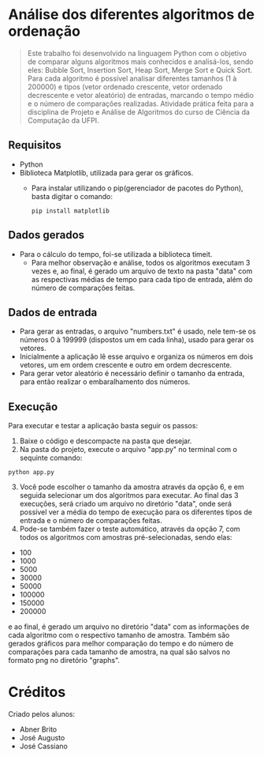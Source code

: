 # Análise dos diferentes algoritmos de ordenação

> Este trabalho foi desenvolvido na linguagem Python com o objetivo de comparar alguns algoritmos mais conhecidos e analisá-los,
> sendo eles: Bubble Sort, Insertion Sort, Heap Sort, Merge Sort e Quick Sort. 
> Para cada algoritmo é possível analisar diferentes tamanhos (1 à 200000) e tipos (vetor ordenado crescente, vetor ordenado decrescente e vetor aleatório) de entradas, marcando o tempo médio e o número de comparações realizadas.
> Atividade prática feita para a disciplina de Projeto e Análise de Algoritmos do curso de Ciência da Computação da UFPI.

## Requisitos

- Python
- Biblioteca Matplotlib, utilizada para gerar os gráficos. 
  - Para instalar utilizando o pip(gerenciador de pacotes do Python), basta digitar o comando:
 
    ```
    pip install matplotlib
    ```
## Dados gerados
- Para o cálculo do tempo, foi-se utilizada a biblioteca timeit.
  - Para melhor observação e análise, todos os algoritmos executam 3 vezes e, ao final, é gerado um arquivo de texto na pasta "data" com as respectivas médias de tempo
    para cada tipo de entrada, além do número de comparações feitas.

## Dados de entrada
- Para gerar as entradas, o arquivo "numbers.txt" é usado, nele tem-se os números 0 à 199999 (dispostos um em cada linha), usado para gerar os vetores.
- Inicialmente a aplicação lê esse arquivo e organiza os números em dois vetores, um em ordem crescente e outro em ordem decrescente.
- Para gerar vetor aleatório é necessário definir o tamanho da entrada, para então realizar o embaralhamento dos números.

## Execução
Para executar e testar a aplicação basta seguir os passos:
1. Baixe o código e descompacte na pasta que desejar.
2. Na pasta do projeto, execute o arquivo "app.py" no terminal com o sequinte comando:

  ```
  python app.py
  ```
3. Você pode escolher o tamanho da amostra através da opção 6, e em seguida selecionar um dos algoritmos para executar. Ao final das 3 execuções, será criado
   um arquivo no diretório "data", onde será possível ver a média do tempo de execução para os diferentes tipos de entrada e o número de comparações feitas.
4. Pode-se também fazer o teste automático, através da opção 7, com todos os algoritmos com amostras pré-selecionadas, sendo elas:
  - 100
  - 1000
  - 5000
  - 30000
  - 50000
  - 100000
  - 150000
  - 200000
  
  e ao final, é gerado um arquivo no diretório "data" com as informações de cada algoritmo com o respectivo tamanho de amostra. Também são gerados gráficos para 
  melhor comparação do tempo e do número de comparações para cada tamanho de amostra, na qual são salvos no formato png no diretório "graphs".
  
  # Créditos
  Criado pelos alunos:
  - Abner Brito
  - José Augusto
  - José Cassiano
